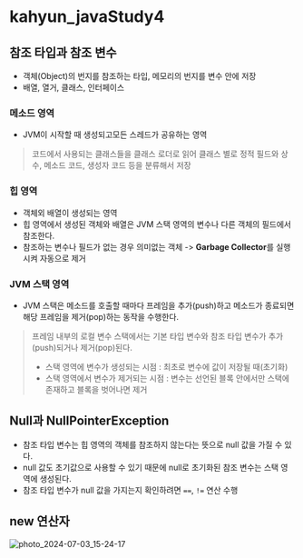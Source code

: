 # kahyun_javaStudy4

## 참조 타입과 참조 변수
- 객체(Object)의 번지를 참조하는 타입, 메모리의 번지를 변수 안에 저장
- 배열, 열거, 클래스, 인터페이스

### 메소드 영역
- JVM이 시작할 때 생성되고모든 스레드가 공유하는 영역   
> 코드에서 사용되는 클래스들을 클래스 로더로 읽어 클래스 별로 정적 필드와 상수, 메소드 코드, 생성자 코드 등을 분류해서 저장

### 힙 영역
- 객체외 배열이 생성되는 영역
- 힙 영역에서 생성된 객체와 배열은 JVM 스택 영역의 변수나 다른 객체의 필드에서 참조한다.
- 참조하는 변수나 필드가 없는 경우 의미없는 객체 -> **Garbage Collector**를 실행시켜 자동으로 제거

### JVM 스택 영역
- JVM 스택은 메소드를 호출할 때마다 프레임을 추가(push)하고 메소드가 종료되면 해당 프레임을 제거(pop)하는 동작을 수행한다.
> 프레임 내부의 로컬 변수 스택에서는 기본 타입 변수와 참조 타입 변수가 추가(push)되거나 제거(pop)된다.
> * 스택 영역에 변수가 생성되는 시점 : 최초로 변수에 값이 저장될 때(초기화)    
> * 스택 영역에서 변수가 제거되는 시점 : 변수는 선언된 블록 안에서만 스택에 존재하고 블록을 벗어나면 제거


## Null과 NullPointerException
- 참조 타입 변수는 힙 영역의 객체를 참조하지 않는다는 뜻으로 null 값을 가질 수 있다.
- null 값도 초기값으로 사용할 수 있기 때문에 null로 초기화된 참조 변수는 스택 영역에 생성된다.
- 참조 타입 변수가 null 값을 가지는지 확인하려면 `==`, `!=` 연산 수행

## new 연산자
![photo_2024-07-03_15-24-17](https://github.com/bckkingkkang/kahyun_javaStudy4/assets/131218470/f948eb29-d1b3-4098-8d4f-4ef266cdadbd)

